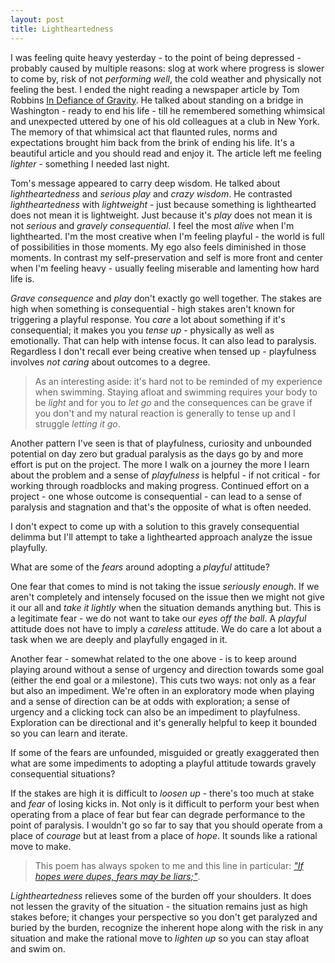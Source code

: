 ```yaml
---
layout: post
title: Lightheartedness
---
```


I was feeling quite heavy yesterday - to the point of being depressed - probably caused by multiple reasons: slog at work where progress is slower to come by, risk of not _performing well_, the cold weather and physically not feeling the best. I ended the night reading a newspaper article by Tom Robbins [In Defiance of Gravity](https://alina_stefanescu.typepad.com/files/in-defiance-of-gravity-by-tom-robbins.pdf). He talked about standing on a bridge in Washington -  ready to end his life - till he remembered something whimsical and unexpected uttered by one of his old colleagues at a club in New York. The memory of that whimsical act that flaunted rules, norms and expectations brought him back from the brink of ending his life. It's a beautiful article and you should read and enjoy it. The article left me feeling _lighter_ - something I needed last night.

Tom's message appeared to carry deep wisdom. He talked about _lightheartedness_ and _serious play_ and _crazy wisdom_. He contrasted _lightheartedness_ with _lightweight_ - just because something is lighthearted does not mean it is lightweight. Just because it's _play_ does not mean it is not _serious_ and _gravely consequential_. I feel the most _alive_ when I'm lighthearted. I'm the most creative when I'm feeling playful - the world is full of possibilities in those moments. My ego also feels diminished in those moments. In contrast my self-preservation and self is more front and center when I'm feeling heavy - usually feeling miserable and lamenting how hard life is.

_Grave consequence_ and _play_ don't exactly go well together. The stakes are high when something is consequential - high stakes aren't known for triggering a playful response. You _care_ a lot about something if it's consequential; it makes you you _tense up_ - physically as well as emotionally. That can help with intense focus. It can also lead to paralysis. Regardless I don't recall ever being creative when tensed up - playfulness involves _not caring_ about outcomes to a degree.

> As an interesting aside: it's hard not to be reminded of my experience when swimming. Staying afloat and swimming requires your body to be _light_ and for you to _let go_ and the consequences can be grave if you don't and my natural reaction is generally to tense up and I struggle _letting it go_.

Another pattern I've seen is that of playfulness, curiosity and unbounded potential on day zero but gradual paralysis as the days go by and more effort is put on the project. The more I walk on a journey the more I learn about the problem and a sense of _playfulness_ is helpful - if not critical - for working through roadblocks and making progress. Continued effort on a project - one whose outcome is consequential - can lead to a sense of paralysis and stagnation and that's the opposite of what is often needed.

I don't expect to come up with a solution to this gravely consequential delimma but I'll attempt to take a lighthearted approach analyze the issue playfully.

What are some of the _fears_ around adopting a _playful_ attitude?

One fear that comes to mind is not taking the issue _seriously enough_. If we aren't completely and intensely focused on the issue then we might not give it our all and _take it lightly_ when the situation demands anything but. This is a legitimate fear - we do not want to take our _eyes off the ball_. A _playful_ attitude does not have to imply a _careless_ attitude. We do care a lot about a task when we are deeply and playfully engaged in it.

Another fear - somewhat related to the one above - is to keep around playing around without a sense of urgency and direction towards some goal (either the end goal or a milestone). This cuts two ways: not only as a fear but also an impediment. We're often in an exploratory mode when playing and a sense of direction can be at odds with exploration; a sense of urgency and a clicking tock can also be an impediment to playfulness. Exploration can be directional and it's generally helpful to keep it bounded so you can learn and iterate.

If some of the fears are unfounded, misguided or greatly exaggerated then what are some impediments to adopting a playful attitude towards gravely consequential situations?

If the stakes are high it is difficult to _loosen up_ - there's too much at stake and _fear_ of losing kicks in. Not only is it difficult to perform your best when operating from a place of fear but fear can degrade performance to the point of paralysis. I wouldn't go so far to say that you should operate from a place of _courage_ but at least from a place of _hope_. It sounds like a rational move to make.

> This poem has always spoken to me and this line in particular:
> [_"If hopes were dupes, fears may be liars;"_](https://www.poetryfoundation.org/poems/43959/say-not-the-struggle-nought-availeth).

_Lightheartedness_ relieves some of the burden off your shoulders. It does not lessen the gravity of the situation - the situation remains just as high stakes before; it changes your perspective so you don't get paralyzed and buried by the burden, recognize the inherent hope along with the risk in any situation and make the rational move to _lighten up_ so you can stay afloat and swim on.
